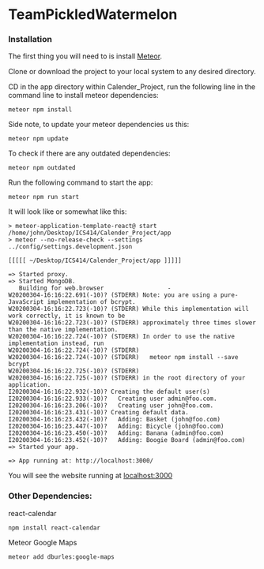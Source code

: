 # TeamPickledWatermelon

### Installation
The first thing you will need to is install <a href="https://www.meteor.com/install">Meteor</a>. 

Clone or download the project to your local system to any desired directory. 

CD in the app directory within Calender_Project, run the following line in the command line to install meteor dependencies:
```
meteor npm install
```
Side note, to update your meteor dependencies us this: 
```
meteor npm update
```
To check if there are any outdated dependencies: 
```
meteor npm outdated
```
Run the following command to start the app:
```
meteor npm run start
```
It will look like or somewhat like this:

```
> meteor-application-template-react@ start /home/john/Desktop/ICS414/Calender_Project/app
> meteor --no-release-check --settings ../config/settings.development.json

[[[[[ ~/Desktop/ICS414/Calender_Project/app ]]]]]                               

=> Started proxy.                             
=> Started MongoDB.                                                             
   Building for web.browser                  -                                  
W20200304-16:16:22.691(-10)? (STDERR) Note: you are using a pure-JavaScript implementation of bcrypt.
W20200304-16:16:22.723(-10)? (STDERR) While this implementation will work correctly, it is known to be
W20200304-16:16:22.723(-10)? (STDERR) approximately three times slower than the native implementation.
W20200304-16:16:22.724(-10)? (STDERR) In order to use the native implementation instead, run
W20200304-16:16:22.724(-10)? (STDERR) 
W20200304-16:16:22.724(-10)? (STDERR)   meteor npm install --save bcrypt
W20200304-16:16:22.725(-10)? (STDERR) 
W20200304-16:16:22.725(-10)? (STDERR) in the root directory of your application.
I20200304-16:16:22.932(-10)? Creating the default user(s)
I20200304-16:16:22.933(-10)?   Creating user admin@foo.com.
I20200304-16:16:23.206(-10)?   Creating user john@foo.com.
I20200304-16:16:23.431(-10)? Creating default data.
I20200304-16:16:23.432(-10)?   Adding: Basket (john@foo.com)
I20200304-16:16:23.447(-10)?   Adding: Bicycle (john@foo.com)
I20200304-16:16:23.450(-10)?   Adding: Banana (admin@foo.com)
I20200304-16:16:23.452(-10)?   Adding: Boogie Board (admin@foo.com)
=> Started your app.

=> App running at: http://localhost:3000/
```

You will see the website running at <a href="localhost:3000">localhost:3000</a> 

### Other Dependencies:

react-calendar
```
npm install react-calendar
```
Meteor Google Maps
```
meteor add dburles:google-maps
```

